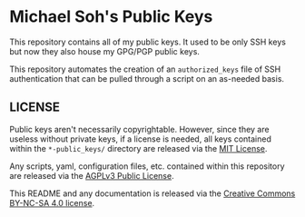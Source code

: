 # Michael Soh's Public Keys

This repository contains all of my public keys.  It used to be only SSH keys but now they also house my GPG/PGP public keys.

This repository automates the creation of an `authorized_keys` file of SSH authentication that can be pulled through a script on an as-needed basis.

## LICENSE

Public keys aren't necessarily copyrightable.  However, since they are useless without private keys, if a license is needed, all keys contained within the `*-public_keys/` directory are released via the [MIT License](https://choosealicense.com/licenses/mit/).

Any scripts, yaml, configuration files, etc. contained within this repository are released via the [AGPLv3 Public License](https://choosealicense.com/licenses/agpl-3.0/).

This README and any documentation is released via the [Creative Commons BY-NC-SA 4.0 license](https://creativecommons.org/licenses/by-nc-sa/4.0/).
